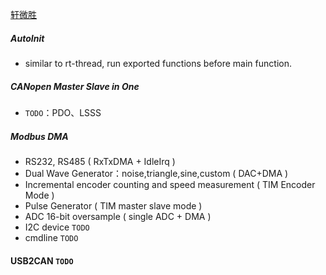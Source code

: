 [轩微胜](http://www.xws-control.com/) 

##### AutoInit

* similar to rt-thread, run exported functions before main function.

##### CANopen Master Slave in One

* `TODO`：PDO、LSSS

##### Modbus DMA

* RS232, RS485 ( RxTxDMA + IdleIrq )
* Dual Wave Generator：noise,triangle,sine,custom ( DAC+DMA )
* Incremental encoder counting and speed measurement ( TIM Encoder Mode )
* Pulse Generator ( TIM master slave mode )
* ADC 16-bit oversample ( single ADC + DMA )
* I2C device `TODO`
* cmdline `TODO`

#### USB2CAN `TODO`

